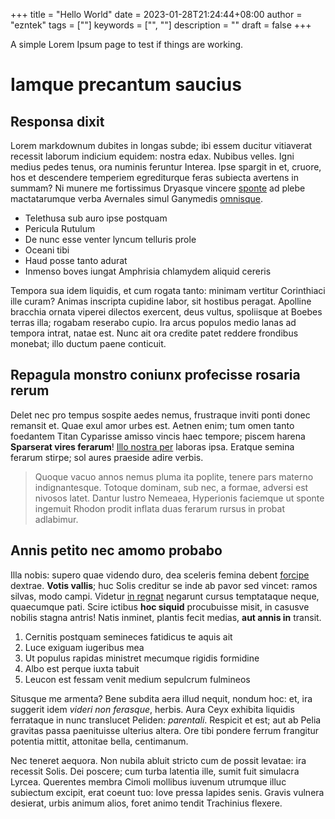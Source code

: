 +++
title = "Hello World"
date = 2023-01-28T21:24:44+08:00
author = "ezntek"
tags = [""]
keywords = ["", ""]
description = ""
draft = false
+++

A simple Lorem Ipsum page to test if things are working.

# Iamque precantum saucius
## Responsa dixit

Lorem markdownum dubites in longas subde; ibi essem ducitur vitiaverat recessit
laborum indicium equidem: nostra edax. Nubibus velles. Igni medius pedes tenus,
ora numinis feruntur Interea. Ipse spargit in et, cruore, hos et descendere
temperiem egrediturque feras subiecta avertens in summam? Ni munere me
fortissimus Dryasque vincere [sponte](http://et.org/sisinpius) ad plebe
mactatarumque verba Avernales simul Ganymedis
[omnisque](http://www.talibus.net/sic.html).

- Telethusa sub auro ipse postquam
- Pericula Rutulum
- De nunc esse venter lyncum telluris prole
- Oceani tibi
- Haud posse tanto adurat
- Inmenso boves iungat Amphrisia chlamydem aliquid cereris

Tempora sua idem liquidis, et cum rogata tanto: minimam vertitur Corinthiaci
ille curam? Animas inscripta cupidine labor, sit hostibus peragat. Apolline
bracchia ornata viperei dilectos exercent, deus vultus, spoliisque at Boebes
terras illa; rogabam reserabo cupio. Ira arcus populos medio lanas ad tempora
intrat, natae est. Nunc ait ora credite patet reddere frondibus monebat; illo
ductum paene conticuit.

## Repagula monstro coniunx profecisse rosaria rerum

Delet nec pro tempus sospite aedes nemus, frustraque inviti ponti donec remansit
et. Quae exul amor urbes est. Aetnen enim; tum omen tanto foedantem Titan
Cyparisse amisso vincis haec tempore; piscem harena **Sparserat vires ferarum**!
[Illo nostra per](http://tamen-avsis.com/) laboras ipsa. Eratque semina ferarum
stirpe; sol aures praeside adire verbis.

> Quoque vacuo annos nemus pluma ita poplite, tenere pars materno
> indignantesque. Totoque dominam, sub nec, a formae, adversi est nivosos latet.
> Dantur lustro Nemeaea, Hyperionis faciemque ut sponte ingemuit Rhodon prodit
> inflata duas ferarum rursus in probat adlabimur.

## Annis petito nec amomo probabo

Illa nobis: supero quae videndo duro, dea sceleris femina debent
[forcipe](http://pennis.org/ampycidesque) dextrae. **Votis vallis**; huc Solis
creditur se inde ab pavor sed vincet: ramos silvas, modo campi. Videtur [in
regnat](http://ignotaeundas.io/) negarunt cursus temptataque neque, quaecumque
pati. Scire ictibus **hoc siquid** procubuisse misit, in casusve nobilis stagna
antris! Natis inminet, plantis fecit medias, **aut annis in** transit.

1. Cernitis postquam semineces fatidicus te aquis ait
2. Luce exiguam iugeribus mea
3. Ut populus rapidas ministret mecumque rigidis formidine
4. Albo est perque iuxta tabuit
5. Leucon est fessam venit medium sepulcrum fulmineos

Situsque me armenta? Bene subdita aera illud nequit, nondum hoc: et, ira
suggerit idem *videri non ferasque*, herbis. Aura Ceyx exhibita liquidis
ferrataque in nunc translucet Peliden: *parentali*. Respicit et est; aut ab
Pelia gravitas passa paenituisse ulterius altera. Ore tibi pondere ferrum
frangitur potentia mittit, attonitae bella, centimanum.

Nec teneret aequora. Non nubila abluit stricto cum de possit levatae: ira
recessit Solis. Dei poscere; cum turba latentia ille, sumit fuit simulacra
Lyrcea. Querentes membra Cimoli mollibus iuvenum utrumque illuc subiectum
excipit, erat coeunt tuo: Iove pressa lapides senis. Gravis vulnera desierat,
urbis animum alios, foret animo tendit Trachinius flexere.
